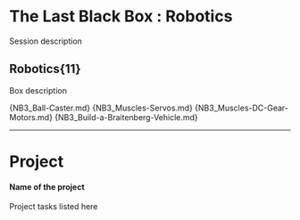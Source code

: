 # The Last Black Box : Robotics
Session description

## Robotics{11}
Box description

{NB3_Ball-Caster.md}
{NB3_Muscles-Servos.md}
{NB3_Muscles-DC-Gear-Motors.md}
{NB3_Build-a-Braitenberg-Vehicle.md}

---

# Project
#### Name of the project
Project tasks listed here
